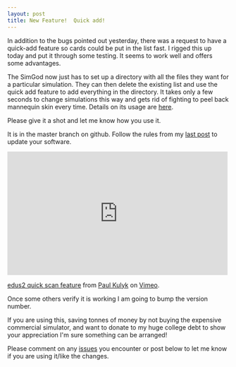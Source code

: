 ```yaml
---
layout: post
title: New Feature!  Quick add!
---
```


In addition to the bugs pointed out yesterday, there was a request to have a quick-add feature so cards could be put in the list fast.  I rigged this up today and put it through some testing.  It seems to work well and offers some advantages.

The SimGod now just has to set up a directory with all the files they want for a particular simulation.  They can then delete the existing list and use the quick add feature to add everything in the directory.  It takes only a few seconds to change simulations this way and gets rid of fighting to peel back mannequin skin every time.  Details on its usage are [here](https://github.com/asclepius/edus2/wiki/Usage).

Please give it a shot and let me know how you use it.

It is in the master branch on github.  Follow the rules from my [last post]({{page.previous.url}}) to update your software.  

<iframe src="http://player.vimeo.com/video/58593189" width="500" height="280" frameborder="0" webkitAllowFullScreen mozallowfullscreen allowFullScreen></iframe> <p><a href="http://vimeo.com/58593189">edus2 quick scan feature</a> from <a href="http://vimeo.com/paulkulyk">Paul Kulyk</a> on <a href="http://vimeo.com">Vimeo</a>.</p>

Once some others verify it is working I am going to bump the version number.  

If you are using this, saving tonnes of money by not buying the expensive commercial simulator, and want to donate to my huge college debt to show your appreciation I'm sure something can be arranged!

Please comment on any [issues](https://github.com/asclepius/edus2/issues?labels=Software&state=open]) you encounter or post below to let me know if you are using it/like the changes.

